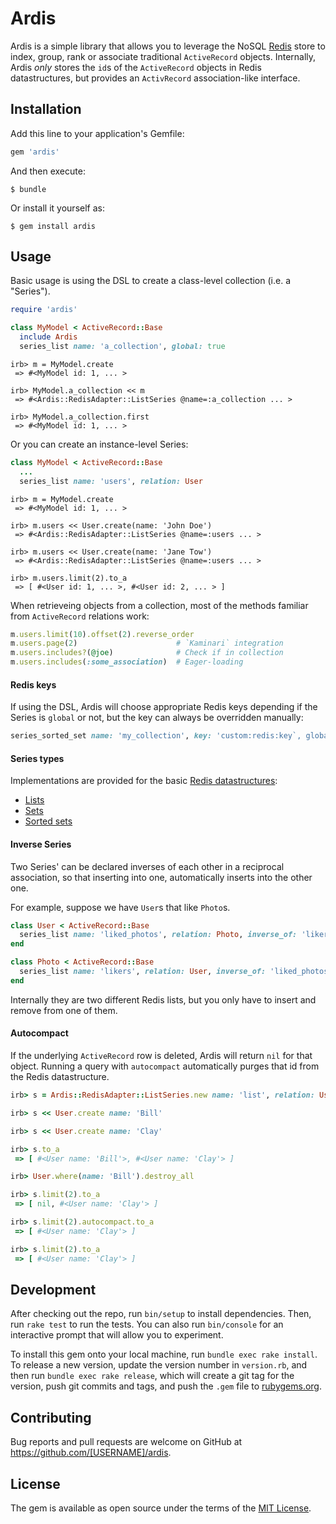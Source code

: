 # Ardis

Ardis is a simple library that allows you to leverage the NoSQL [Redis](http://redis.io/) store to index, group, rank or associate traditional `ActiveRecord` objects.
Internally, Ardis *only* stores the `id`s of the `ActiveRecord` objects in Redis datastructures, but provides an `ActivRecord` association-like interface.

## Installation

Add this line to your application's Gemfile:

```ruby
gem 'ardis'
```

And then execute:

    $ bundle

Or install it yourself as:

    $ gem install ardis

## Usage

Basic usage is using the DSL to create a class-level collection (i.e. a "Series").

```ruby
require 'ardis'

class MyModel < ActiveRecord::Base
  include Ardis
  series_list name: 'a_collection', global: true
```

    irb> m = MyModel.create
     => #<MyModel id: 1, ... >

    irb> MyModel.a_collection << m
     => #<Ardis::RedisAdapter::ListSeries @name=:a_collection ... >

    irb> MyModel.a_collection.first
     => #<MyModel id: 1, ... >

Or you can create an instance-level Series:

```ruby
class MyModel < ActiveRecord::Base
  ...
  series_list name: 'users', relation: User
```

    irb> m = MyModel.create
     => #<MyModel id: 1, ... >

    irb> m.users << User.create(name: 'John Doe')
     => #<Ardis::RedisAdapter::ListSeries @name=:users ... >

    irb> m.users << User.create(name: 'Jane Tow')
     => #<Ardis::RedisAdapter::ListSeries @name=:users ... >

    irb> m.users.limit(2).to_a
     => [ #<User id: 1, ... >, #<User id: 2, ... > ]

When retrieveing objects from a collection, most of the methods familiar from
`ActiveRecord` relations work:

```ruby
m.users.limit(10).offset(2).reverse_order
m.users.page(2)                      # `Kaminari` integration
m.users.includes?(@joe)              # Check if in collection
m.users.includes(:some_association)  # Eager-loading
```

#### Redis keys
If using the DSL, Ardis will choose appropriate Redis keys depending if the Series
is `global` or not, but the key can always be overridden manually:

```ruby
series_sorted_set name: 'my_collection', key: 'custom:redis:key`, global: true
```

#### Series types
Implementations are provided for the basic [Redis datastructures](http://redis.io/topics/data-types):
- [Lists](http://redis.io/topics/data-types-intro#lists)
- [Sets](http://redis.io/topics/data-types-intro#sets)
- [Sorted sets](http://redis.io/topics/data-types-intro#sorted-sets)

#### Inverse Series
Two Series' can be declared inverses of each other in a reciprocal association, so that
inserting into one, automatically inserts into the other one.

For example, suppose we have `User`s that like `Photo`s.

```ruby
class User < ActiveRecord::Base
  series_list name: 'liked_photos', relation: Photo, inverse_of: 'likers'
end

class Photo < ActiveRecord::Base
  series_list name: 'likers', relation: User, inverse_of: 'liked_photos'
end
```

Internally they are two different Redis lists, but you only have to insert and remove from one of them.

#### Autocompact
If the underlying `ActiveRecord` row is deleted, Ardis will return `nil` for that object.
Running a query with `autocompact` automatically purges that id from the Redis datastructure.

```ruby
irb> s = Ardis::RedisAdapter::ListSeries.new name: 'list', relation: User

irb> s << User.create name: 'Bill'

irb> s << User.create name: 'Clay'

irb> s.to_a
 => [ #<User name: 'Bill'>, #<User name: 'Clay'> ]

irb> User.where(name: 'Bill').destroy_all

irb> s.limit(2).to_a
 => [ nil, #<User name: 'Clay'> ]

irb> s.limit(2).autocompact.to_a
 => [ #<User name: 'Clay'> ]

irb> s.limit(2).to_a
 => [ #<User name: 'Clay'> ]
```

## Development

After checking out the repo, run `bin/setup` to install dependencies. Then, run `rake test` to run the tests. You can also run `bin/console` for an interactive prompt that will allow you to experiment.

To install this gem onto your local machine, run `bundle exec rake install`. To release a new version, update the version number in `version.rb`, and then run `bundle exec rake release`, which will create a git tag for the version, push git commits and tags, and push the `.gem` file to [rubygems.org](https://rubygems.org).

## Contributing

Bug reports and pull requests are welcome on GitHub at https://github.com/[USERNAME]/ardis.


## License

The gem is available as open source under the terms of the [MIT License](http://opensource.org/licenses/MIT).

